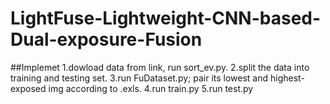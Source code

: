 # LightFuse-Lightweight-CNN-based-Dual-exposure-Fusion

##Implemet
1.dowload data from link, run sort_ev.py.
2.split the data into training and testing set.
3.run FuDataset.py; pair its lowest and highest-exposed img according to .exls.
4.run train.py
5.run test.py
